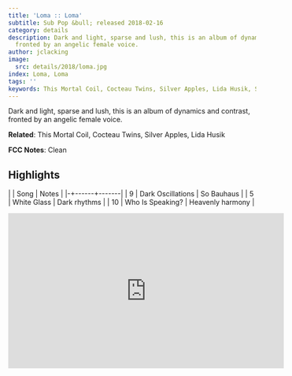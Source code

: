 ```yaml
---
title: 'Loma :: Loma'
subtitle: Sub Pop &bull; released 2018-02-16
category: details
description: Dark and light, sparse and lush, this is an album of dynamics and contrast,
  fronted by an angelic female voice.
author: jclacking
image:
  src: details/2018/loma.jpg
index: Loma, Loma
tags: ''
keywords: This Mortal Coil, Cocteau Twins, Silver Apples, Lida Husik, Sub Pop
---
```

Dark and light, sparse and lush, this is an album of dynamics and contrast, fronted by an angelic female voice.<!--more-->

**Related**: This Mortal Coil, Cocteau Twins, Silver Apples, Lida Husik

**FCC Notes**: Clean

## Highlights

| | Song | Notes |
|-+------+-------|
| 9 | Dark Oscillations | So Bauhaus |
| 5 | White Glass | Dark rhythms |
| 10 | Who Is Speaking? | Heavenly harmony |

<div class="tlo-detail-video"><iframe width="560" height="315" src="https://www.youtube.com/embed/GAIeORh7TLs" frameborder="0" allow="autoplay; encrypted-media" allowfullscreen></iframe></div>

